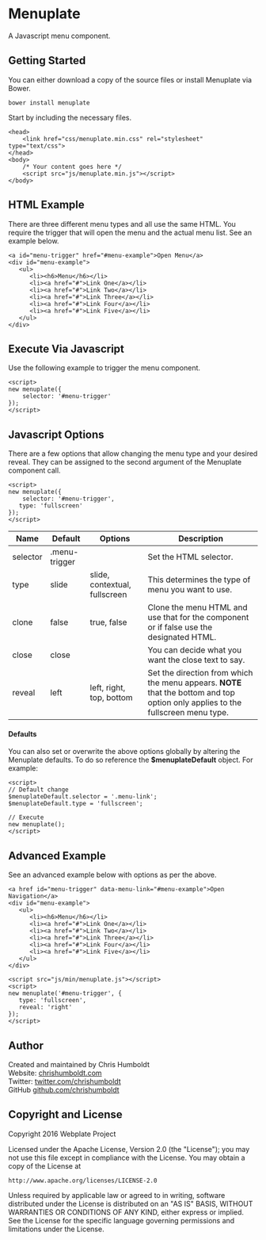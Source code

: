 # Menuplate
A Javascript menu component.

## Getting Started
You can either download a copy of the source files or install Menuplate via Bower.

```
bower install menuplate
```

Start by including the necessary files.

```
<head>
	<link href="css/menuplate.min.css" rel="stylesheet" type="text/css">
</head>
<body>
	/* Your content goes here */
	<script src="js/menuplate.min.js"></script>
</body>
```

## HTML Example
There are three different menu types and all use the same HTML. You require the trigger that will open the menu and the actual menu list. See an example below.

```
<a id="menu-trigger" href="#menu-example">Open Menu</a>
<div id="menu-example">
   <ul>
      <li><h6>Menu</h6></li>
      <li><a href="#">Link One</a></li>
      <li><a href="#">Link Two</a></li>
      <li><a href="#">Link Three</a></li>
      <li><a href="#">Link Four</a></li>
      <li><a href="#">Link Five</a></li>
   </ul>
</div>
```

## Execute Via Javascript
Use the following example to trigger the menu component.

```
<script>
new menuplate({
	selector: '#menu-trigger'
});
</script>
```

## Javascript Options
There are a few options that allow changing the menu type and your desired reveal. They can be assigned to the second argument of the Menuplate component call.

```
<script>
new menuplate({
	selector: '#menu-trigger',
   type: 'fullscreen'
});
</script>
```

| Name | Default | Options | Description |
| ---- | ---- | ---- | ---- |
| selector | .menu-trigger | | Set the HTML selector. |
| type | slide | slide, contextual, fullscreen | This determines the type of menu you want to use. |
| clone | false | true, false | Clone the menu HTML and use that for the component or if false use the designated HTML. |
| close | close | | You can decide what you want the close text to say. |
| reveal | left | left, right, top, bottom | Set the direction from which the menu appears. **NOTE** that the bottom and top option only applies to the fullscreen menu type. |

#### Defaults
You can also set or overwrite the above options globally by altering the Menuplate defaults. To do so reference the **$menuplateDefault** object. For example:

```
<script>
// Default change
$menuplateDefault.selector = '.menu-link';
$menuplateDefault.type = 'fullscreen';

// Execute
new menuplate();
</script>
```

## Advanced Example
See an advanced example below with options as per the above.

```
<a href id="menu-trigger" data-menu-link="#menu-example">Open Navigation</a>
<div id="menu-example">
   <ul>
      <li><h6>Menu</h6></li>
      <li><a href="#">Link One</a></li>
      <li><a href="#">Link Two</a></li>
      <li><a href="#">Link Three</a></li>
      <li><a href="#">Link Four</a></li>
      <li><a href="#">Link Five</a></li>
   </ul>
</div>

<script src="js/min/menuplate.js"></script>
<script>
new menuplate('#menu-trigger', {
   type: 'fullscreen',
   reveal: 'right'
});
</script>
```

## Author
Created and maintained by Chris Humboldt<br>
Website: <a href="http://chrishumboldt.com/">chrishumboldt.com</a><br>
Twitter: <a href="https://twitter.com/chrishumboldt">twitter.com/chrishumboldt</a><br>
GitHub <a href="https://github.com/chrishumboldt">github.com/chrishumboldt</a><br>

## Copyright and License
Copyright 2016 Webplate Project

Licensed under the Apache License, Version 2.0 (the "License");
you may not use this file except in compliance with the License.
You may obtain a copy of the License at

    http://www.apache.org/licenses/LICENSE-2.0

Unless required by applicable law or agreed to in writing, software
distributed under the License is distributed on an "AS IS" BASIS,
WITHOUT WARRANTIES OR CONDITIONS OF ANY KIND, either express or implied.
See the License for the specific language governing permissions and
limitations under the License.
